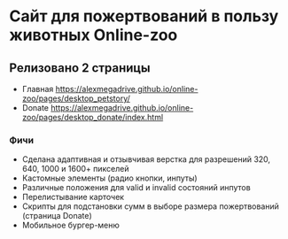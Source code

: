 # Сайт для пожертвований в пользу животных Online-zoo

## Релизовано 2 страницы
- Главная https://alexmegadrive.github.io/online-zoo/pages/desktop_petstory/
- Donate https://alexmegadrive.github.io/online-zoo/pages/desktop_donate/index.html

### Фичи 
- Сделана адаптивная и отзывчивая верстка для разрешений 320, 640, 1000 и 1600+ пикселей
- Кастомные элементы (радио кнопки, инпуты)
- Различные положения для valid и invalid состояний инпутов
- Перелистывание карточек
- Скрипты для подстановки сумм в выборе размера пожертвований (страница Donate)
- Мобильное бургер-меню
